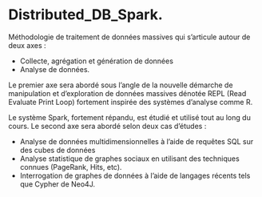# Distributed_DB_Spark.

Méthodologie de traitement de données massives qui s’articule autour de deux axes : 

* Collecte, agrégation et génération de données 
* Analyse de données.

Le premier axe sera abordé sous l’angle de la nouvelle démarche de manipulation et d’exploration de données massives dénotée REPL (Read Evaluate Print Loop) fortement inspirée des systèmes d’analyse comme R. 

Le système Spark, fortement répandu, est étudié et utilisé tout au long du cours. Le second axe sera abordé selon deux cas d’études : 

* Analyse de données multidimensionnelles à l’aide de requêtes SQL sur des cubes de données
* Analyse statistique de graphes sociaux en utilisant des techniques connues (PageRank, Hits, etc).
* Interrogation de graphes de données à l’aide de langages récents tels que Cypher de Neo4J.
